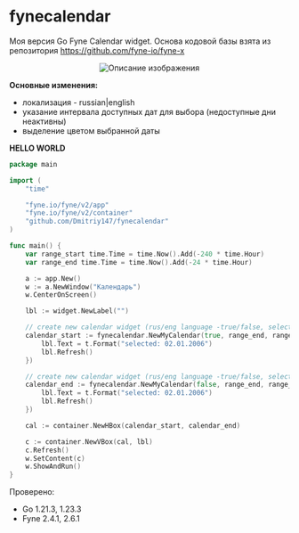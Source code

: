 # fynecalendar 

Моя версия Go Fyne Calendar widget. 
Основа кодовой базы взята из репозитория
https://github.com/fyne-io/fyne-x

<div align="center">
  <img src="https://github.com/user-attachments/assets/be2b99fd-5f55-4d7b-8df4-b8897641f321" alt="Описание изображения">
</div>

**Основные изменения:**
- локализация - russian|english
- указание интервала доступных дат для выбора (недоступные дни неактивны)
- выделение цветом выбранной даты


**HELLO WORLD**
```go
package main

import (
	"time"

	"fyne.io/fyne/v2/app"
	"fyne.io/fyne/v2/container"
	"github.com/Dmitriy147/fynecalendar"
)

func main() {
	var range_start time.Time = time.Now().Add(-240 * time.Hour)
	var range_end time.Time = time.Now().Add(-24 * time.Hour)

	a := app.New()
	w := a.NewWindow("Календарь")
	w.CenterOnScreen()

	lbl := widget.NewLabel("")

	// create new calendar widget (rus/eng language -true/false, selected date, start active date interval, end active date interval)
	calendar_start := fynecalendar.NewMyCalendar(true, range_end, range_start, range_end, func(t time.Time) {
		lbl.Text = t.Format("selected: 02.01.2006")
		lbl.Refresh()
	})

	// create new calendar widget (rus/eng language -true/false, selected date, start active date interval, end active date interval)
	calendar_end := fynecalendar.NewMyCalendar(false, range_end, range_start, range_end, func(t time.Time) {
		lbl.Text = t.Format("selected: 02.01.2006")
		lbl.Refresh()
	})

	cal := container.NewHBox(calendar_start, calendar_end)

	c := container.NewVBox(cal, lbl)
	c.Refresh()
	w.SetContent(c)
	w.ShowAndRun()
}
```
Проверено:
- Go 1.21.3, 1.23.3
- Fyne 2.4.1, 2.6.1
